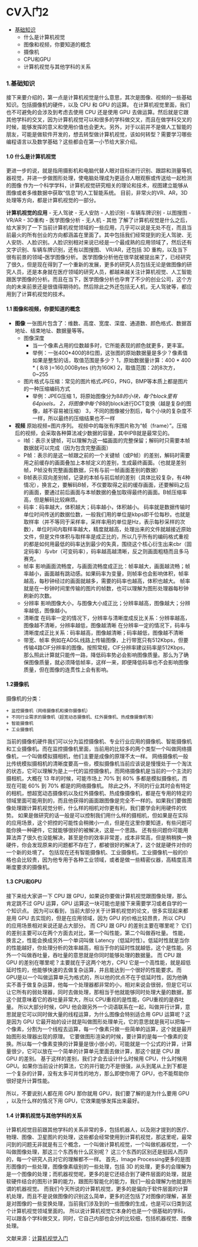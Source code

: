 # CV入门2
+ [基础知识](#1)
	+ 什么是计算机视觉
	+ 图像和视频，你要知道的概念
	+ 摄像机
	+ CPU和GPU
	+ 计算机视觉与其他学科的关系
### <a id='1' >1.基础知识</a>
接下来要介绍的，第一点是计算机视觉是什么意思，其次是图像、视频的一些基础知识。包括摄像机的硬件，以及 CPU 和 GPU 的运算。 
在计算机视觉里面，我们也不可避免的会涉及到考虑去使用 CPU 还是使用 GPU 去做运算。然后就是它跟其他学科的交叉，因为计算机视觉可以和很多的学科做交叉，而且在做学科交叉的时候，能够发挥的意义和使用价值也会更大。另外，对于以前并不是做人工智能的朋友，可能是做软件开发的，想去转型做计算机视觉，该如何转型？需要学习哪些编程语言以及数学基础？这些都会在第一小节给大家介绍。
#### 1.0 什么是计算机视觉
更进一步的说，就是指用摄影机和电脑代替人眼对目标进行识别、跟踪和测量等机器视觉，并进一步做图形处理，使电脑处理成为更适合人眼观察或传送给一起检测的图像 
作为一个科学学科，计算机视觉研究相关的理论和技术，视图建立能够从图像或者多维数据中获取“信息”的人工智能系统。 
目前，非常火的VR、AR，3D处理等方向，都是计算机视觉的一部分。

**计算机视觉的应用**
	- 无人驾驶
	- 无人安防
	- 人脸识别
	- 车辆车牌识别
	- 以图搜图
	- VR/AR
	- 3D重构
	- 医学图像分析
	- 无人机
	- 其他
了解了计算机视觉是什么之后，给大家列了一下当前计算机视觉领域的一些应用，几乎可以说是无处不在，而且当前最火的所有创业的方向都涵盖在里面了。其中包括我们经常提到的无人驾驶、无人安防、人脸识别。人脸识别相对来说已经是一个最成熟的应用领域了，然后还有文字识别、车辆车牌识别，还有以图搜图、 VR/AR，还包括 3D 重构，以及当下很有前景的领域–医学图像分析。 
医学图像分析他在很早就被提出来了，已经研究了很久，但是现在得到了一个重新的发展，更多的研究人员包括无论是做图像的研究人员，还是本身就在医疗领域的研究人员，都越来越关注计算机视觉、人工智能跟医学图像的分析。而且在当下，医学图像分析也孕育了不少的创业公司，这个方向的未来前景还是很值得期待的。然后除此之外还包括无人机，无人驾驶等，都应用到了计算机视觉的技术。

#### 1.1 图像和视频，你要知道的概念
+ **图像**
一张图片包含了：维数、高度、宽度、深度、通道数、颜色格式、数据首地址、结束地址、数据量等等。
	+ 图像深度
		+ 当一个像素占用的位数越多时，它所能表现的颜色就更多，更丰富。
		+ 举例：一张400*400的8位图，这张图的原始数据量是多少？像素值如果是整型的话，取值范围是多少？ 
		1，原始数据量计算：400 * 400 * ( 8/8 )=160,000Bytes 
(约为160K) 
		2，取值范围：2的8次方，0~255
	+ 图片格式与压缩：常见的图片格式JPEG，PNG，BMP等本质上都是图片的一种压缩编码方式 
		+ 举例：JPEG压缩 
		1，将原始图像分为8*8的小块，每个block里有64pixels。 
		2，将图像中每个8*8的block进行DCT变换（越是复杂的图像，越不容易被压缩） 
		3，不同的图像被分割后，每个小块的复杂度不一样，所以最终的压缩结果也不一样
+ **视频**
原始视频=图片序列。 
视频中的每张有序图片称为“帧（frame）”。压缩后的视频，会采取各种算法减少数据的容量，其中IPB就是最常见的。
	+ I帧：表示关键帧，可以理解为这一幅画面的完整保留；解码时只需要本帧数据就可以完成（因为包含完整画面）
	+ P帧：表示的是这一帧跟之前的一个关键帧（或P帧）的差别，解码时需要用之前缓存的画面叠加上本帧定义的差别，生成最终画面。（也就是差别帧，P帧没有完整画面数据，只有与前一帧画面差别的数据）
	+ B帧表示双向差别帧，记录的本帧与前后帧的差别（具体比较复杂，有4种情况），换言之，要解码B帧，不仅要取得之前的缓存画面，还要解码之后的画面，要通过前后画面与本帧数据的叠加取得最终的画面。B帧压缩率高，但是解码比较麻烦。
	+ 码率：码率越大，体积越大；码率越小，体积越小。 
	码率就是数据传输时单位时间传送的数据位数，一般我们用的单位是kbps即千位每秒。也就是取样率（并不等同于采样率，采样率用的单位是Hz，表示每秒采样的次数），单位时间内取样率越大，精度就越高，处理出来的文件就越接近原始文件，但是文件体积与取样率是成正比的，所以几乎所有的编码格式重视的都是如何用最低的码率达到最少的失真，围绕这个核心衍生出来cbr（固定码率）与vbr（可变码率），码率越高越清晰，反之则画面粗糙而且多马赛克。
	+ 帧率 
	影响画面流畅度，与画面流畅度成正比：帧率越大，画面越流畅；帧率越小，画面越有跳动感。如果码率为变量，则帧率也会影响体积，帧率越高，每秒钟经过的画面就越多，需要的码率也越高，体积也越大。 
	帧率就是在一秒钟时间里传输的图片的帧数，也可以理解为图形处理器每秒钟刷新的次数。
	+ 分辨率
	影响图像大小，与图像大小成正比；分辨率越高，图像越大；分辨率越低，图像越小。
	+ 清晰度 
	在码率一定的情况下，分辨率与清晰度成反比关系：分辨率越高，图像越不清晰，分辨率越低，图像越清晰 
	在分辨率一定的情况下，码率与清晰度成正比关系：码率越高，图像越清晰；码率越低，图像越不清晰
	+ 带宽、帧率 
	例如在ADSL线路上传输图像，上行带宽只有512Kbps，但要传输4路CIF分辨率的图像。按照常规，CIF分辨率建议码率是512Kbps，那么照此计算就只能传一路，降低码率势必会影响图像质量。那么为了确保图像质量，就必须降低帧率，这样一来，即便降低码率也不会影响图像质量，但在图像的连贯性上会有影响。
#### 1.2摄像机
摄像机的分类：

	+ 监控摄像机（网络摄像机和摸你摄像机）
	+ 不同行业需求的摄像机（超宽动态摄像机、红外摄像机、热成像摄像机等）
	+ 智能摄像机
	+ 工业摄像机
当前的摄像机硬件我们可以分为监控摄像机、专业行业应用的摄像机、智能摄像机和工业摄像机。而在监控摄像机里面，当前用的比较多的两个类型一个叫做网络摄像机，一个叫做模拟摄相机，他们主要是成像的原理不太一样。 
网络摄像机一般比传统模拟摄相机的清晰度要高一些，模拟摄像机当前应该说是慢慢处于一个淘汰的状态，它可以理解为是上一代的监控摄像机，而网络摄像机是当前的一个主流的摄相机，大概在 13 年的时候，可能市场上 70% 到 80% 多都是模拟摄像机，而现在可能 60% 到 70% 都是的网络摄像机。 
除此之外，不同的行业其时会有特定的相机，想超宽动态摄像机以及红外摄像机、热成像摄像机，都是在专用的特定的领域里面可能用到的，而且他获得的画面跟图像是完全不一样的。如果我们要做图像处理跟计算机视觉分析，什么样的相机对你更有利，我们要学会利用硬件的优势。 
如果是做研究的话一般是可以控制我们用什么样的摄相机，但如果是在实际的应用场景，这个把控的可能性会稍微小一点，但是在这里你要知道，有些问题可能你换一种硬件，它就能够很好的被解决，这是一个思路。 
还有些问题你可能用算法弄了很久也没能解决，甚至是你的效率非常差，成本非常高，但是稍稍换一换硬件，你会发现原来的问题都不存在了，都被很好的解决了，这个就是硬件对你的一个新的处境了。 
包括现在还有智能摄像机、工业摄像机，工业摄像机一般的价格也会比较贵，因为他专用于各种工业领域，或者是做一些精密仪器，高精度高清晰度要求的摄像机。

#### 1.3 CPU和GPU
接下来给大家讲一下 CPU 跟 GPU，如果说你要做计算机视觉跟图像处理，那么肯定跳不过 GPU 运算，GPU 运算这一块可能也是接下来需要学习或者自学的一个知识点。 
因为可以看到，当前大部分关于计算机视觉的论文，很多实现起来都是用 GPU 去实现的，但是在应用领域，因为 GPU 的价格比较昂贵，所以 CPU 的应用场景相对来说还是占大部分。 
而 CPU 跟 GPU 的差别主要在哪里呢？ 它们的差别主要可以在两个方面去对比，第一个叫性能，第二个叫做吞吐量。 
性能，换言之，性能会换成另外一个单词叫做 Latency（低延时性）。低延时性就是当你的性能越好，你处理分析的效率越高，相当于你的延时性就越低，这个是性能。另外一个叫做吞吐量，吞吐量的意思就是你同时能够处理的数据量。 
而 CPU 跟 GPU 的差别在哪里呢？主要就在于这两个地方，CPU 它是一个高性能，就是超低延时性的，他能够快速的去做复杂运算，并且能达到一个很好的性能要求。而 GPU是以一个叫做运算单元为格式的，所以他的优点不在于低延时性，因为他确实不善于做复杂运算，他每一个处理器都非常的小，相对来说会很弱，但是它可以让它所有的弱处理器，同时去做处理，那相当于他就能够同时处理大量的数据，那这个就意味着它的吞吐量非常大，所以 CPU重视的是性能，GPU重视的是吞吐量。 
所以大部分时候，GPU 他会跟另外一个词语联系在一起，叫做并行计算，意思就是它可以同时做大量的线程运算，为什么图像会特别适合用 GPU 运算呢？这是因为 GPU 它最开始的设计就是叫做图形处理单元，它的意思就是我可以把每一个像素，分割为一个线程去运算，每一个像素只做一些简单的运算，这个就是最开始图形处理器出现的原理。 
它要做图形渲染的时候，要计算的是每一个像素的变换。所以每一个像素变换的计算量是很小很小的，可能就是一个公式的计算，计算量很少，它可以放在一个简单的计算单元里面去做计算，那这个就是 CPU 跟 GPU 的差别。 
基于这样的差别，我们才会去设计什么时候用 CPU，什么时候用 GPU。如果你当前设计的算法，它的并行能力不是很强，从头到尾从上到下都是一个复杂的计算，没有太多可并性的地方，那么即使你用了 GPU，也不能帮助你很好提升计算性能。

所以，不要说别人都在用 GPU 那你就用 GPU，我们要了解的是为什么要用 GPU ，以及什么样的情况下用 GPU，它效果能够发挥出来最好。

#### 1.4 计算机视觉与其他学科的关系
计算机视觉目前跟其他学科的关系非常的多，包括机器人，以及刚才提到的医疗、物理、图像、卫星图片的处理，这些都会经常使用到计算机视觉，那这里呢，最常问到的问题无非就是有三个概念，一个叫做计算机视觉，一个叫做机器视觉，一个叫做图像处理，那这三个东西有什么区别呢？ 
这三个东西的区别还是挺因人而异的，每一个研究人员对它的理解都不一样。 
首先，Image Processing更多的是图形图像的一些处理，图像像素级别的一些处理，包括 3D 的处理，更多的会理解为是一个图像的处理；而机器视觉呢，更多的是它还结合到了硬件层面的处理，就是软硬件结合的图形计算的能力，跟图形智能化的能力，我们一般会理解为他就是所谓的机器视觉。 
而我们今天所说的计算机视觉，更多的是偏向于软件层面的计算机处理，而且不是说做图像的识别这么简单，更多的还包括了对图像的理解，甚至是对图像的一些变换处理，当前我们涉及到的一些图像的生成，也是可以归类到这个计算机视觉领域里面的。 
所以说计算机视觉它本身的也是一个很基础的学科，可以跟各个学科做交叉，同时，它自己内部也会分的比较细，包括机器视觉、图像处理。

文献来源：[计算机视觉入门](https://blog.csdn.net/gdengden/article/details/80369458)
